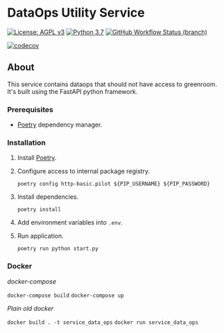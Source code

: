 # DataOps Utility Service
[![License: AGPL v3](https://img.shields.io/badge/License-AGPL_v3-blue.svg?style=for-the-badge)](https://www.gnu.org/licenses/agpl-3.0)
[![Python 3.7](https://img.shields.io/badge/python-3.7-green?style=for-the-badge)](https://www.python.org/)
[![GitHub Workflow Status (branch)](https://img.shields.io/github/workflow/status/PilotDataPlatform/dataops/CI/develop?style=for-the-badge)](https://github.com/PilotDataPlatform/dataops/actions/workflows/cicd.yml)

[![codecov](https://img.shields.io/codecov/c/github/PilotDataPlatform/dataops?style=for-the-badge)](https://codecov.io/gh/PilotDataPlatform/dataops)

## About
This service contains dataops that should not have access to greenroom. It's built using the FastAPI python framework.

### Prerequisites
- [Poetry](https://python-poetry.org/) dependency manager.

### Installation
1. Install [Poetry](https://python-poetry.org/docs/#installation).
2. Configure access to internal package registry.

       poetry config http-basic.pilot ${PIP_USERNAME} ${PIP_PASSWORD}

3. Install dependencies.

       poetry install

4. Add environment variables into `.env`.
5. Run application.

       poetry run python start.py

### Docker

*docker-compose*

`docker-compose build`
`docker-compose up`

*Plain old docker*


`docker build . -t service_data_ops`
`docker run service_data_ops`
